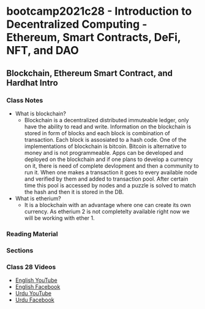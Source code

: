 # bootcamp2021c28 - Introduction to Decentralized Computing - Ethereum, Smart Contracts, DeFi, NFT, and DAO

## Blockchain, Ethereum Smart Contract, and Hardhat Intro

### Class Notes

- What is blockchain?
  - Blockchain is a decentralized distributed immuteable ledger, only have the ability to read and write. Information on the blockchain is stored in form of blocks and each block is combination of transaction. Each block is assosiated to a hash code. One of the implementations of blockchain is bitcoin. Bitcoin is alternative to money and is not programmeable. Apps can be developed and deployed on the blockchain and if one plans to develop a currency on it, there is need of complete devlopment and then a community to run it. When one makes a transaction it goes to every available node and verified by them and added to transaction pool. After certain time this pool is accessed by nodes and a puzzle is solved to match the hash and then it is stored in the DB.
- What is etherium?
  - It is a blockchain with an advantage where one can create its own currency. As etherium 2 is not completelty available right now we will be working with ether 1.

### Reading Material

### Sections

### Class 28 Videos

- [English YouTube](https://www.youtube.com/watch?v=24Nl4fVGH6g&ab_channel=CertifiedUnicornDeveloper)
- [English Facebook](https://www.facebook.com/fb.anees.ahmed/videos/611810023268930)
- [Urdu YouTube](https://www.youtube.com/watch?v=wXFi1wkn_5o&ab_channel=CertifiedUnicornDeveloperinUrdu)
- [Urdu Facebook](https://www.facebook.com/Ai.SirQasim/videos/394282572468467)
